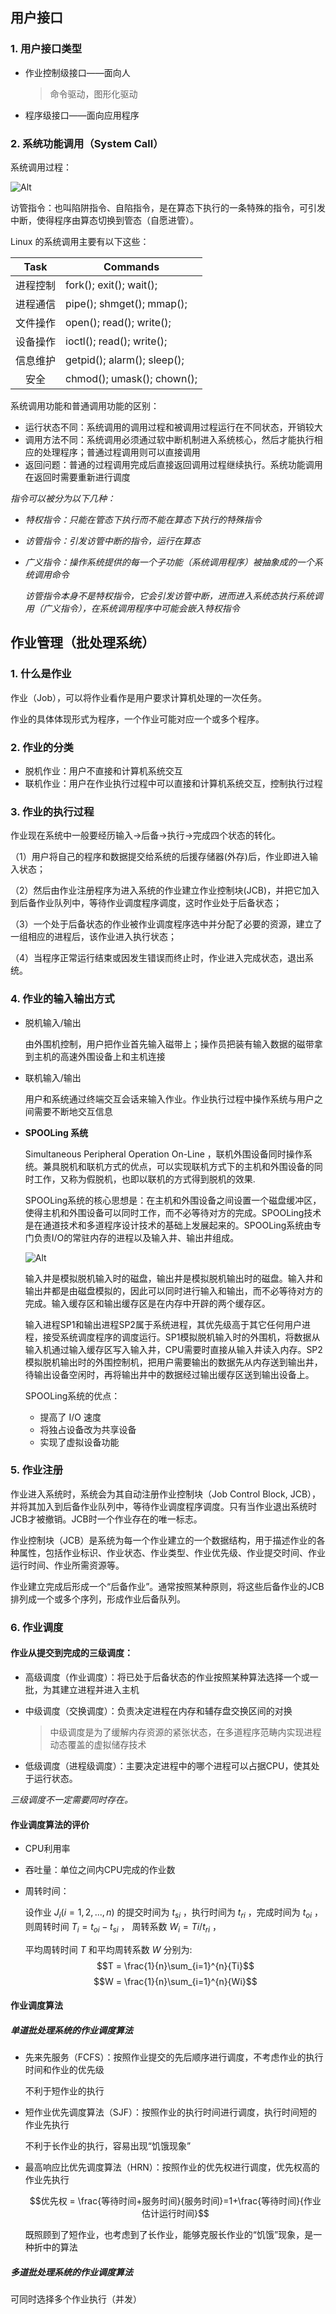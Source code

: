## 用户接口

### 1. 用户接口类型

- 作业控制级接口——面向人
  
    >命令驱动，图形化驱动

- 程序级接口——面向应用程序
### 2. 系统功能调用（System Call）

系统调用过程：

![Alt][系统调用过程]

访管指令：也叫陷阱指令、自陷指令，是在算态下执行的一条特殊的指令，可引发中断，使得程序由算态切换到管态（自愿进管）。

Linux 的系统调用主要有以下这些：

|   Task   | Commands                    |
| :------: | --------------------------- |
| 进程控制 | fork(); exit(); wait();     |
| 进程通信 | pipe(); shmget(); mmap();   |
| 文件操作 | open(); read(); write();    |
| 设备操作 | ioctl(); read(); write();   |
| 信息维护 | getpid(); alarm(); sleep(); |
|   安全   | chmod(); umask(); chown();  |

系统调用功能和普通调用功能的区别：

- 运行状态不同：系统调用的调用过程和被调用过程运行在不同状态，开销较大
- 调用方法不同：系统调用必须通过软中断机制进入系统核心，然后才能执行相应的处理程序；普通过程调用则可以直接调用
- 返回问题：普通的过程调用完成后直接返回调用过程继续执行。系统功能调用在返回时需要重新进行调度


*指令可以被分为以下几种：*

- *特权指令：只能在管态下执行而不能在算态下执行的特殊指令*
- *访管指令：引发访管中断的指令，运行在算态* 
- *广义指令：操作系统提供的每一个子功能（系统调用程序）被抽象成的一个系统调用命令*

  *访管指令本身不是特权指令，它会引发访管中断，进而进入系统态执行系统调用（广义指令），在系统调用程序中可能会嵌入特权指令*


## 作业管理（批处理系统）

### 1. 什么是作业

作业（Job），可以将作业看作是用户要求计算机处理的一次任务。

作业的具体体现形式为程序，一个作业可能对应一个或多个程序。

### 2. 作业的分类

- 脱机作业：用户不直接和计算机系统交互
- 联机作业：用户在作业执行过程中可以直接和计算机系统交互，控制执行过程

### 3. 作业的执行过程

作业现在系统中一般要经历输入->后备->执行->完成四个状态的转化。

（1）用户将自己的程序和数据提交给系统的后援存储器(外存)后，作业即进入输入状态；

（2）然后由作业注册程序为进入系统的作业建立作业控制块(JCB)，并把它加入到后备作业队列中，等待作业调度程序调度，这时作业处于后备状态；

（3）一个处于后备状态的作业被作业调度程序选中并分配了必要的资源，建立了一组相应的进程后，该作业进入执行状态；

（4）当程序正常运行结束或因发生错误而终止时，作业进入完成状态，退出系统。

### 4. 作业的输入输出方式

- 脱机输入/输出

    由外围机控制，用户把作业首先输入磁带上；操作员把装有输入数据的磁带拿到主机的高速外围设备上和主机连接

- 联机输入/输出

    用户和系统通过终端交互会话来输入作业。作业执行过程中操作系统与用户之间需要不断地交互信息

- **SPOOLing 系统**
    
    Simultaneous Peripheral Operation On-Line ，联机外围设备同时操作系统。兼具脱机和联机方式的优点，可以实现联机方式下的主机和外围设备的同时工作，又称为假脱机，也即以联机的方式得到脱机的效果.

    SPOOLing系统的核心思想是：在主机和外围设备之间设置一个磁盘缓冲区，使得主机和外围设备可以同时工作，而不必等待对方的完成。SPOOLing技术是在通道技术和多道程序设计技术的基础上发展起来的。SPOOLing系统由专门负责I/O的常驻内存的进程以及输入井、输出井组成。

    ![Alt][SPOOLing系统原理]

    输入井是模拟脱机输入时的磁盘，输出井是模拟脱机输出时的磁盘。输入井和输出井都是由磁盘模拟的，因此可以同时进行输入和输出，而不必等待对方的完成。输入缓存区和输出缓存区是在内存中开辟的两个缓存区。

    输入进程SP1和输出进程SP2属于系统进程，其优先级高于其它任何用户进程，接受系统调度程序的调度运行。SP1模拟脱机输入时的外围机，将数据从输入机通过输入缓存区写入输入井，CPU需要时直接从输入井读入内存。SP2模拟脱机输出时的外围控制机，把用户需要输出的数据先从内存送到输出井，待输出设备空闲时，再将输出井中的数据经过输出缓存区送到输出设备上。

    SPOOLing系统的优点：

    - 提高了 I/O 速度
    - 将独占设备改为共享设备
    - 实现了虚拟设备功能

### 5. 作业注册

作业进入系统时，系统会为其自动注册作业控制块（Job Control Block, JCB），并将其加入到后备作业队列中，等待作业调度程序调度。只有当作业退出系统时JCB才被撤销。JCB时一个作业存在的唯一标志。

作业控制块（JCB）是系统为每一个作业建立的一个数据结构，用于描述作业的各种属性，包括作业标识、作业状态、作业类型、作业优先级、作业提交时间、作业运行时间、作业所需资源等。

作业建立完成后形成一个“后备作业”。通常按照某种原则，将这些后备作业的JCB排列成一个或多个序列，形成作业后备队列。

### 6. 作业调度

#### 作业从提交到完成的三级调度：

- 高级调度（作业调度）：将已处于后备状态的作业按照某种算法选择一个或一批，为其建立进程并进入主机
- 中级调度（交换调度）：负责决定进程在内存和辅存盘交换区间的对换

    >中级调度是为了缓解内存资源的紧张状态，在多道程序范畴内实现进程动态覆盖的虚拟储存技术

- 低级调度（进程级调度）：主要决定进程中的哪个进程可以占据CPU，使其处于运行状态。

*三级调度不一定需要同时存在。*

#### 作业调度算法的评价

- CPU利用率
- 吞吐量：单位之间内CPU完成的作业数
- 周转时间：

    设作业 $J_i(i=1,2,...,n)$ 的提交时间为 $t_{si}$ ，执行时间为 $t_{ri}$ ，完成时间为 $t_{oi}$ ，
    则周转时间 $T_i = t_{oi}-t_{si}$ ，
    周转系数 $W_i = Ti/t_{ri}$ ，

    平均周转时间 $T$ 和平均周转系数 $W$ 分别为:
    $$T = \frac{1}{n}\sum_{i=1}^{n}{Ti}$$
    $$W = \frac{1}{n}\sum_{i=1}^{n}{Wi}$$

#### 作业调度算法

##### 单道批处理系统的作业调度算法

- 先来先服务（FCFS）：按照作业提交的先后顺序进行调度，不考虑作业的执行时间和作业的优先级

    不利于短作业的执行

- 短作业优先调度算法（SJF）：按照作业的执行时间进行调度，执行时间短的作业先执行

    不利于长作业的执行，容易出现“饥饿现象”

- 最高响应比优先调度算法（HRN）：按照作业的优先权进行调度，优先权高的作业先执行

    $$优先权 = \frac{等待时间+服务时间}{服务时间}=1+\frac{等待时间}{作业估计运行时间}$$

    既照顾到了短作业，也考虑到了长作业，能够克服长作业的“饥饿”现象，是一种折中的算法

##### 多道批处理系统的作业调度算法

可同时选择多个作业执行（并发）


[系统调用过程]: pictures\系统调用过程.png
[SPOOLing系统原理]: pictures\SPOOLing系统原理.png